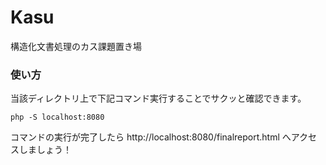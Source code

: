 # Kasu
構造化文書処理のカス課題置き場

### 使い方

当該ディレクトリ上で下記コマンド実行することでサクッと確認できます。

```
php -S localhost:8080
```

コマンドの実行が完了したら http://localhost:8080/finalreport.html へアクセスしましょう！
